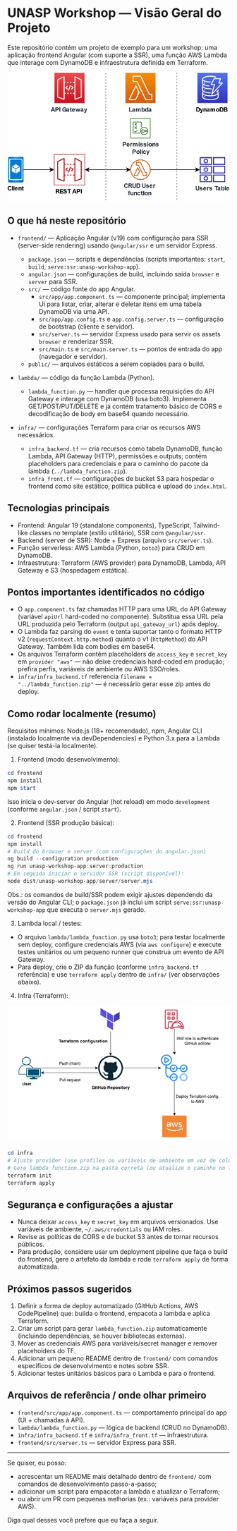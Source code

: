 # UNASP Workshop — Visão Geral do Projeto

Este repositório contém um projeto de exemplo para um workshop: uma aplicação frontend Angular (com suporte a SSR), uma função AWS Lambda que interage com DynamoDB e infraestrutura definida em Terraform.

![alt text](image.png)

## O que há neste repositório

- `frontend/` — Aplicação Angular (v19) com configuração para SSR (server-side rendering) usando `@angular/ssr` e um servidor Express.
	- `package.json` — scripts e dependências (scripts importantes: `start`, `build`, `serve:ssr:unasp-workshop-app`).
	- `angular.json` — configurações de build, incluindo saída `browser` e `server` para SSR.
	- `src/` — código fonte do app Angular.
		- `src/app/app.component.ts` — componente principal; implementa UI para listar, criar, alterar e deletar itens em uma tabela DynamoDB via uma API.
		- `src/app/app.config.ts` e `app.config.server.ts` — configuração de bootstrap (cliente e servidor).
		- `src/server.ts` — servidor Express usado para servir os assets `browser` e renderizar SSR.
		- `src/main.ts` e `src/main.server.ts` — pontos de entrada do app (navegador e servidor).
	- `public/` — arquivos estáticos a serem copiados para o build.

- `lambda/` — código da função Lambda (Python).
	- `lambda_function.py` — handler que processa requisições do API Gateway e interage com DynamoDB (usa boto3). Implementa GET/POST/PUT/DELETE e já contém tratamento básico de CORS e decodificação de body em base64 quando necessário.

- `infra/` — configurações Terraform para criar os recursos AWS necessários.
	- `infra_backend.tf` — cria recursos como tabela DynamoDB, função Lambda, API Gateway (HTTP), permissões e outputs; contém placeholders para credenciais e para o caminho do pacote da lambda (`../lambda_function.zip`).
	- `infra_front.tf` — configurações de bucket S3 para hospedar o frontend como site estático, política pública e upload do `index.html`.

## Tecnologias principais

- Frontend: Angular 19 (standalone components), TypeScript, Tailwind-like classes no template (estilo utilitário), SSR com `@angular/ssr`.
- Backend (server de SSR): Node + Express (arquivo `src/server.ts`).
- Função serverless: AWS Lambda (Python, `boto3`) para CRUD em DynamoDB.
- Infraestrutura: Terraform (AWS provider) para DynamoDB, Lambda, API Gateway e S3 (hospedagem estática).

## Pontos importantes identificados no código

- O `app.component.ts` faz chamadas HTTP para uma URL do API Gateway (variável `apiUrl` hard-coded no componente). Substitua essa URL pela URL produzida pelo Terraform (output `api_gateway_url`) após deploy.
- O Lambda faz parsing do `event` e tenta suportar tanto o formato HTTP v2 (`requestContext.http.method`) quanto o v1 (`httpMethod`) do API Gateway. Também lida com bodies em base64.
- Os arquivos Terraform contêm placeholders de `access_key` e `secret_key` em `provider "aws"` — não deixe credenciais hard-coded em produção; prefira perfis, variáveis de ambiente ou AWS SSO/roles.
- `infra/infra_backend.tf` referencia `filename = "../lambda_function.zip"` — é necessário gerar esse zip antes do deploy.

## Como rodar localmente (resumo)

Requisitos mínimos: Node.js (18+ recomendado), npm, Angular CLI (instalado localmente via devDependencies) e Python 3.x para a Lambda (se quiser testá-la localmente).

1) Frontend (modo desenvolvimento):

```powershell
cd frontend
npm install
npm start
```

Isso inicia o dev-server do Angular (hot reload) em modo `development` (conforme `angular.json` / script `start`).

2) Frontend (SSR produção básica):

```powershell
cd frontend
npm install
# Build do browser e server (com configurações do angular.json)
ng build --configuration production
ng run unasp-workshop-app:server:production
# Em seguida iniciar o servidor SSR (script disponível):
node dist/unasp-workshop-app/server/server.mjs
```

Obs.: os comandos de build/SSR podem exigir ajustes dependendo da versão do Angular CLI; o `package.json` já inclui um script `serve:ssr:unasp-workshop-app` que executa o `server.mjs` gerado.

3) Lambda local / testes:

- O arquivo `lambda/lambda_function.py` usa `boto3`; para testar localmente sem deploy, configure credenciais AWS (via `aws configure`) e execute testes unitários ou um pequeno runner que construa um evento de API Gateway.
- Para deploy, crie o ZIP da função (conforme `infra_backend.tf` referência) e use `terraform apply` dentro de `infra/` (ver observações abaixo).

4) Infra (Terraform):

![alt text](image-1.png)

```powershell
cd infra
# Ajuste provider (use profiles ou variáveis de ambiente em vez de colocar chaves no arquivo)
# Gere lambda_function.zip na pasta correta (ou atualize o caminho no TF)
terraform init
terraform apply
```

## Segurança e configurações a ajustar

- Nunca deixar `access_key` e `secret_key` em arquivos versionados. Use variáveis de ambiente, `~/.aws/credentials` ou IAM roles.
- Revise as políticas de CORS e de bucket S3 antes de tornar recursos públicos.
- Para produção, considere usar um deployment pipeline que faça o build do frontend, gere o artefato da lambda e rode `terraform apply` de forma automatizada.

## Próximos passos sugeridos

1. Definir a forma de deploy automatizado (GitHub Actions, AWS CodePipeline) que: builda o frontend, empacota a lambda e aplica Terraform.
2. Criar um script para gerar `lambda_function.zip` automaticamente (incluindo dependências, se houver bibliotecas externas).
3. Mover as credenciais AWS para variáveis/secret manager e remover placeholders do TF.
4. Adicionar um pequeno README dentro de `frontend/` com comandos específicos de desenvolvimento e notes sobre SSR.
5. Adicionar testes unitários básicos para o Lambda e para o frontend.

## Arquivos de referência / onde olhar primeiro

- `frontend/src/app/app.component.ts` — comportamento principal do app (UI + chamadas à API).
- `lambda/lambda_function.py` — lógica de backend (CRUD no DynamoDB).
- `infra/infra_backend.tf` e `infra/infra_front.tf` — infraestrutura.
- `frontend/src/server.ts` — servidor Express para SSR.

---

Se quiser, eu posso:
- acrescentar um README mais detalhado dentro de `frontend/` com comandos de desenvolvimento passo-a-passo;
- adicionar um script para empacotar a lambda e atualizar o Terraform;
- ou abrir um PR com pequenas melhorias (ex.: variáveis para provider AWS).

Diga qual desses você prefere que eu faça a seguir.

